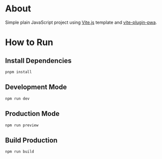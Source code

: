 # About
Simple plain JavaScript project using [Vite.js](https://vitejs.dev/guide/) template and [vite-plugin-pwa](https://www.npmjs.com/package/vite-plugin-pwa).

# How to Run

## Install Dependencies
`pnpm install`

## Development Mode

`npm run dev`

## Production Mode

`npm run preview`

## Build Production
`npm run build`

